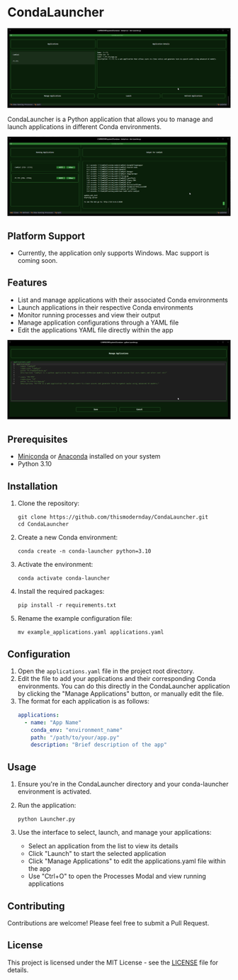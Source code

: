 # CondaLauncher

![CondaLauncher Main Screen](https://github.com/ThisModernDay/CondaLauncher/blob/main/data/main.png?raw=true)

CondaLauncher is a Python application that allows you to manage and launch applications in different Conda environments.

![CondaLauncher Processes Modal](https://github.com/ThisModernDay/CondaLauncher/blob/main/data/running.png?raw=true)

## Platform Support

- Currently, the application only supports Windows. Mac support is coming soon.

## Features

- List and manage applications with their associated Conda environments
- Launch applications in their respective Conda environments
- Monitor running processes and view their output
- Manage application configurations through a YAML file
- Edit the applications YAML file directly within the app

![CondaLauncher Manage Applications](https://github.com/ThisModernDay/CondaLauncher/blob/main/data/manage.png?raw=true)

## Prerequisites

- [Miniconda](https://docs.conda.io/en/latest/miniconda.html) or [Anaconda](https://www.anaconda.com/products/distribution) installed on your system
- Python 3.10

## Installation

1. Clone the repository:
   ```
   git clone https://github.com/thismodernday/CondaLauncher.git
   cd CondaLauncher
   ```

2. Create a new Conda environment:
   ```
   conda create -n conda-launcher python=3.10
   ```

3. Activate the environment:
   ```
   conda activate conda-launcher
   ```

4. Install the required packages:
   ```
   pip install -r requirements.txt
   ```

5. Rename the example configuration file:
   ```
   mv example_applications.yaml applications.yaml
   ```

## Configuration

1. Open the `applications.yaml` file in the project root directory.
2. Edit the file to add your applications and their corresponding Conda environments. You can do this directly in the CondaLauncher application by clicking the "Manage Applications" button, or manually edit the file.
3. The format for each application is as follows:
   ```yaml
   applications:
     - name: "App Name"
       conda_env: "environment_name"
       path: "/path/to/your/app.py"
       description: "Brief description of the app"
   ```

## Usage

1. Ensure you're in the CondaLauncher directory and your conda-launcher environment is activated.

2. Run the application:
   ```
   python Launcher.py
   ```

3. Use the interface to select, launch, and manage your applications:
   - Select an application from the list to view its details
   - Click "Launch" to start the selected application
   - Click "Manage Applications" to edit the applications.yaml file within the app
   - Use "Ctrl+O" to open the Processes Modal and view running applications

## Contributing

Contributions are welcome! Please feel free to submit a Pull Request.

## License

This project is licensed under the MIT License - see the [LICENSE](LICENSE) file for details.
